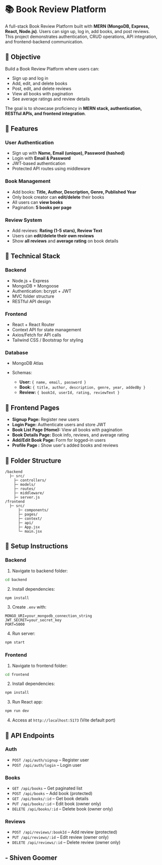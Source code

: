 # 📚 Book Review Platform

A full-stack Book Review Platform built with **MERN (MongoDB, Express, React, Node.js)**.
Users can sign up, log in, add books, and post reviews. This project demonstrates authentication, CRUD operations, API integration, and frontend-backend communication.

## 🎯 Objective

Build a Book Review Platform where users can:

- Sign up and log in
- Add, edit, and delete books
- Post, edit, and delete reviews
- View all books with pagination
- See average ratings and review details

The goal is to showcase proficiency in **MERN stack, authentication, RESTful APIs, and frontend integration**.

## 🔹 Features

### User Authentication

- Sign up with **Name, Email (unique), Password (hashed)**
- Login with **Email & Password**
- JWT-based authentication
- Protected API routes using middleware

### Book Management

- Add books: **Title, Author, Description, Genre, Published Year**
- Only book creator can **edit/delete** their books
- All users can **view books**
- Pagination: **5 books per page**

### Review System

- Add reviews: **Rating (1-5 stars), Review Text**
- Users can **edit/delete their own reviews**
- Show **all reviews** and **average rating** on book details

## 🔹 Technical Stack

### Backend

- Node.js + Express
- MongoDB + Mongoose
- Authentication: bcrypt + JWT
- MVC folder structure
- RESTful API design

### Frontend

- React + React Router
- Context API for state management
- Axios/Fetch for API calls
- Tailwind CSS / Bootstrap for styling

### Database

- MongoDB Atlas
- Schemas:

  - **User:** `{ name, email, password }`
  - **Book:** `{ title, author, description, genre, year, addedBy }`
  - **Review:** `{ bookId, userId, rating, reviewText }`

## 🔹 Frontend Pages

- **Signup Page:** Register new users
- **Login Page:** Authenticate users and store JWT
- **Book List Page (Home):** View all books with pagination
- **Book Details Page:** Book info, reviews, and average rating
- **Add/Edit Book Page:** Form for logged-in users
- **Profile Page :** Show user's added books and reviews

## 🔹 Folder Structure

```
/backend
  ├─ src/
    ├─ controllers/
    ├─ models/
    ├─ routes/
    ├─ middleware/
    ├─ server.js
/frontend
  ├─ src/
      ├─ components/
      ├─ pages/
      ├─ context/
      ├─ api/
      ├─ App.jsx
      └─ main.jsx
```

## 🔹 Setup Instructions

### Backend

1. Navigate to backend folder:

```bash
cd backend
```

2. Install dependencies:

```bash
npm install
```

3. Create `.env` with:

```
MONGO_URI=your_mongodb_connection_string
JWT_SECRET=your_secret_key
PORT=5000
```

4. Run server:

```bash
npm start
```

### Frontend

1. Navigate to frontend folder:

```bash
cd frontend
```

2. Install dependencies:

```bash
npm install
```

3. Run React app:

```bash
npm run dev
```

4. Access at `http://localhost:5173` (Vite default port)

## 🔹 API Endpoints

### Auth

- `POST /api/auth/signup` – Register user
- `POST /api/auth/login` – Login user

### Books

- `GET /api/books` – Get paginated list
- `POST /api/books` – Add book (protected)
- `GET /api/books/:id` – Get book details
- `PUT /api/books/:id` – Edit book (owner only)
- `DELETE /api/books/:id` – Delete book (owner only)

### Reviews

- `POST /api/reviews/:bookId` – Add review (protected)
- `PUT /api/reviews/:id` – Edit review (owner only)
- `DELETE /api/reviews/:id` – Delete review (owner only)

## - Shiven Goomer
